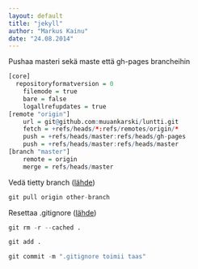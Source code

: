 ```yaml
---
layout: default
title: "jekyll"
author: "Markus Kainu"
date: "24.08.2014"
---
```




Pushaa masteri sekä maste että gh-pages brancheihin


```r
[core]
  repositoryformatversion = 0
	filemode = true
	bare = false
	logallrefupdates = true
[remote "origin"]
	url = git@github.com:muuankarski/luntti.git
	fetch = +refs/heads/*:refs/remotes/origin/*
	push = +refs/heads/master:refs/heads/gh-pages 
	push = +refs/heads/master:refs/heads/master 
[branch "master"]
	remote = origin
	merge = refs/heads/master
```

Vedä tietty branch ([lähde](http://stackoverflow.com/questions/1709177/git-pull-certain-branch-from-github))


```r
git pull origin other-branch
```


Resettaa .gitignore ([lähde](http://stackoverflow.com/questions/1139762/ignore-files-that-have-already-been-committed-to-a-git-repository))


```r
git rm -r --cached .

git add .

git commit -m ".gitignore toimii taas"
```


